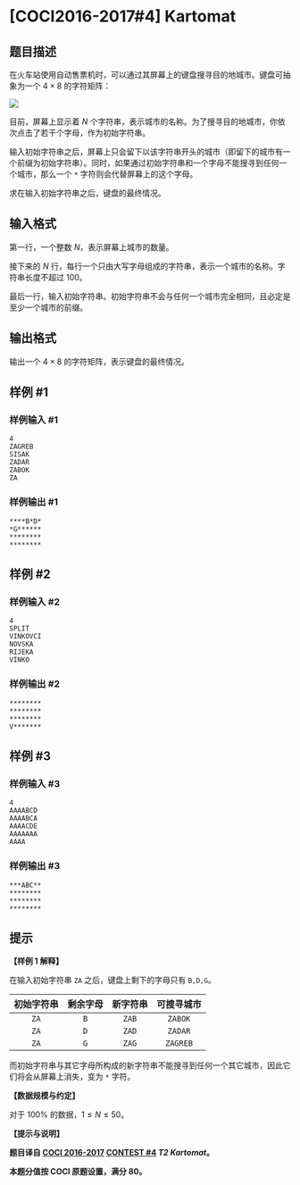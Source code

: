 # [COCI2016-2017#4] Kartomat

## 题目描述

在火车站使用自动售票机时，可以通过其屏幕上的键盘搜寻目的地城市。键盘可抽象为一个 $4 \times 8$ 的字符矩阵：

![](https://cdn.luogu.com.cn/upload/image_hosting/ey39vw2o.png)

目前，屏幕上显示着 $N$ 个字符串，表示城市的名称。为了搜寻目的地城市，你依次点击了若干个字母，作为初始字符串。

输入初始字符串之后，屏幕上只会留下以该字符串开头的城市（即留下的城市有一个前缀为初始字符串）。同时，如果通过初始字符串和一个字母不能搜寻到任何一个城市，那么一个 $\texttt *$ 字符则会代替屏幕上的这个字母。

求在输入初始字符串之后，键盘的最终情况。

## 输入格式

第一行，一个整数 $N$，表示屏幕上城市的数量。

接下来的 $N$ 行，每行一个只由大写字母组成的字符串，表示一个城市的名称。字符串长度不超过 $100$。

最后一行，输入初始字符串。初始字符串不会与任何一个城市完全相同，且必定是至少一个城市的前缀。

## 输出格式

输出一个 $4 \times 8$ 的字符矩阵，表示键盘的最终情况。

## 样例 #1

### 样例输入 #1
```
4
ZAGREB
SISAK
ZADAR
ZABOK
ZA
```

### 样例输出 #1

```
****B*D*
*G******
********
********
```

## 样例 #2

### 样例输入 #2
```
4
SPLIT
VINKOVCI
NOVSKA
RIJEKA
VINKO
```

### 样例输出 #2

```
********
********
********
V*******
```

## 样例 #3

### 样例输入 #3
```
4
AAAABCD
AAAABCA
AAAACDE
AAAAAAA
AAAA
```

### 样例输出 #3

```
***ABC**
********
********
********
```

## 提示

**【样例 1 解释】**

在输入初始字符串 $\texttt{ZA}$ 之后，键盘上剩下的字母只有 $\texttt{B,D,G}$。

|初始字符串|剩余字母|新字符串|可搜寻城市|
| :----------: | :----------: | :----------: | :----------: |
|$\texttt{ZA}$|$\texttt B$|$\texttt{ZAB}$|$\texttt{ZABOK}$|
|$\texttt{ZA}$|$\texttt D$|$\texttt{ZAD}$|$\texttt{ZADAR}$|
|$\texttt{ZA}$|$\texttt G$|$\texttt{ZAG}$|$\texttt{ZAGREB}$|

而初始字符串与其它字母所构成的新字符串不能搜寻到任何一个其它城市，因此它们将会从屏幕上消失，变为 $\texttt *$ 字符。

**【数据规模与约定】**

对于 $100\%$ 的数据，$1 \le N \le 50$。

**【提示与说明】**

**题目译自 [COCI 2016-2017](https://hsin.hr/coci/archive/2016_2017/) [CONTEST #4](https://hsin.hr/coci/archive/2016_2017/contest4_tasks.pdf) _T2 Kartomat_。**

**本题分值按 COCI 原题设置，满分 $80$。**
